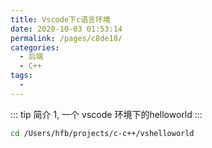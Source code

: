 ```yaml
---
title: Vscode下c语言环境
date: 2020-10-03 01:53:14
permalink: /pages/c8de18/
categories:
  - 后端
  - C++
tags:
  - 
---
```


::: tip 简介
1, 一个 vscode 环境下的helloworld
:::


``` bash
cd /Users/hfb/projects/c-c++/vshelloworld
```